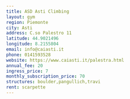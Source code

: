 ```yaml
---
title: ASD Asti Climbing
layout: gym
region: Piemonte
city: Asti
address: C.so Palestro 11
latitude: 44.9021496
longitude: 8.2155804
email: info@caiasti.it
phone: 0141593528
website: https://www.caiasti.it/palestra.html
annual_fee: 20
ingress_price: 7
monthly_subscription_price: 70
structures: boulder,pangullich,travi
rent: scarpette
---
```



